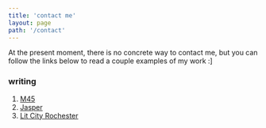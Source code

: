 ```yaml
---
title: 'contact me'
layout: page
path: '/contact'
---
```


At the present moment, there is no concrete way to contact me, but you can follow the links below to read a couple examples of my work :]

### writing

1. [M45](https://www.themanifeststation.net/2018/06/04/m45/)
2. [Jasper](https://katiejduane.com/creative/Jasper.pdf)
3. [Lit City Rochester](http://www.eatthispoem.com/city-guides/rochester)
